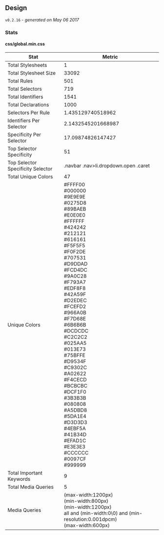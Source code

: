 ## Design
`v0.2.16` - *generated on May 06 2017*
### Stats
#### css/global.min.css
|Stat|Metric|
|---|---|
|Total Stylesheets|1|
|Total Stylesheet Size|33092|
|Total Rules|501|
|Total Selectors|719|
|Total Identifiers|1541|
|Total Declarations|1000|
|Selectors Per Rule|1.435129740518962|
|Identifiers Per Selector|2.1432545201668987|
|Specificity Per Selector|17.09874826147427|
|Top Selector Specificity|51|
|Top Selector Specificity Selector|.navbar .nav>li.dropdown.open .caret|
|Total Unique Colors|47|
|Unique Colors|#FFFF00<br/>#000000<br/>#9E9E9E<br/>#0275D8<br/>#89BAEB<br/>#E0E0E0<br/>#FFFFFF<br/>#424242<br/>#212121<br/>#616161<br/>#F5F5F5<br/>#F0F2DE<br/>#707531<br/>#D9DDAD<br/>#FCD4DC<br/>#9A0C28<br/>#F793A7<br/>#EDF8F8<br/>#42A59F<br/>#D2EDEC<br/>#FCEFD2<br/>#966A0B<br/>#F7D68E<br/>#6B6B6B<br/>#DCDCDC<br/>#C2C2C2<br/>#025AA5<br/>#013E73<br/>#75BFFE<br/>#D9534F<br/>#C9302C<br/>#A02622<br/>#F4CECD<br/>#BCBCBC<br/>#DCF1F0<br/>#3B3B3B<br/>#080808<br/>#A5DBD8<br/>#5DA1E4<br/>#D3D3D3<br/>#4EBF5A<br/>#41B34D<br/>#EFAD1C<br/>#E3E3E3<br/>#CCCCCC<br/>#0097CF<br/>#999999|
|Total Important Keywords|9|
|Total Media Queries|5|
|Media Queries|(max-width:1200px)<br/>(min-width:800px)<br/>(min-width:1200px)<br/>all and (min-width:0\0) and (min-resolution:0.001dpcm)<br/>(max-width:600px)|